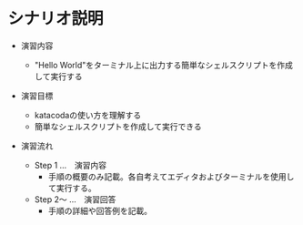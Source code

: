 # シナリオ説明
- 演習内容
  - "Hello World"をターミナル上に出力する簡単なシェルスクリプトを作成して実行する

- 演習目標
  - katacodaの使い方を理解する
  - 簡単なシェルスクリプトを作成して実行できる

- 演習流れ
  - Step 1 …　演習内容
    - 手順の概要のみ記載。各自考えてエディタおよびターミナルを使用して実行する。
  - Step 2～ …　演習回答
    - 手順の詳細や回答例を記載。